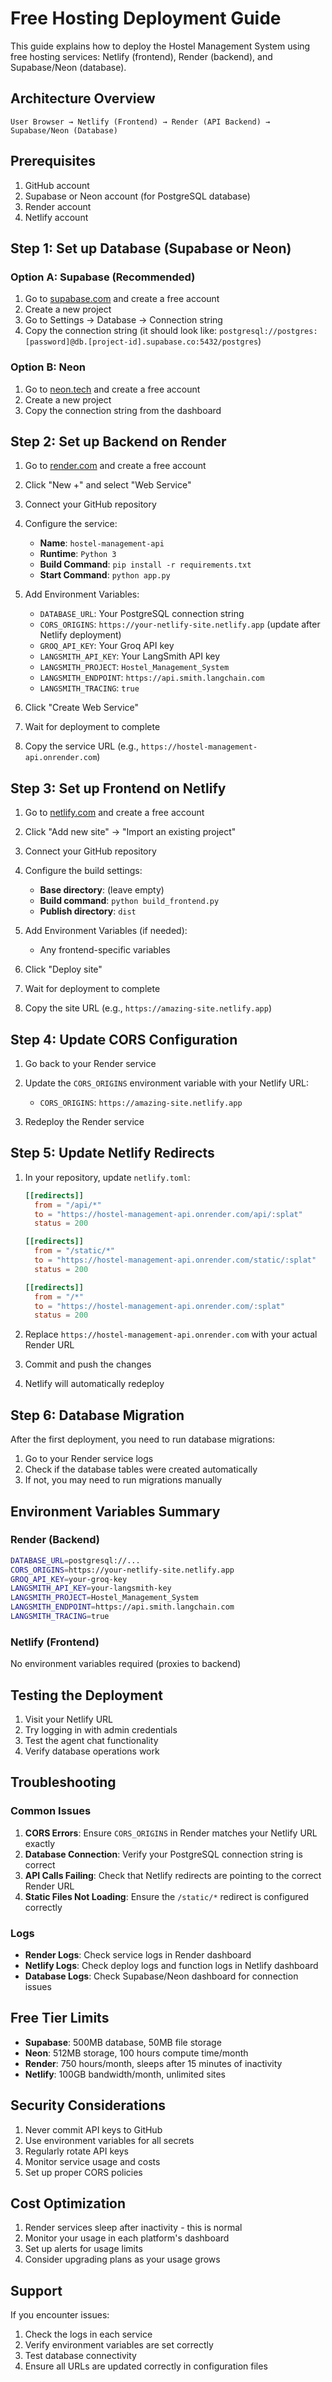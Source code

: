 # Free Hosting Deployment Guide

This guide explains how to deploy the Hostel Management System using free hosting services: Netlify (frontend), Render (backend), and Supabase/Neon (database).

## Architecture Overview

```
User Browser → Netlify (Frontend) → Render (API Backend) → Supabase/Neon (Database)
```

## Prerequisites

1. GitHub account
2. Supabase or Neon account (for PostgreSQL database)
3. Render account
4. Netlify account

## Step 1: Set up Database (Supabase or Neon)

### Option A: Supabase (Recommended)

1. Go to [supabase.com](https://supabase.com) and create a free account
2. Create a new project
3. Go to Settings → Database → Connection string
4. Copy the connection string (it should look like: `postgresql://postgres:[password]@db.[project-id].supabase.co:5432/postgres`)

### Option B: Neon

1. Go to [neon.tech](https://neon.tech) and create a free account
2. Create a new project
3. Copy the connection string from the dashboard

## Step 2: Set up Backend on Render

1. Go to [render.com](https://render.com) and create a free account
2. Click "New +" and select "Web Service"
3. Connect your GitHub repository
4. Configure the service:
   - **Name**: `hostel-management-api`
   - **Runtime**: `Python 3`
   - **Build Command**: `pip install -r requirements.txt`
   - **Start Command**: `python app.py`

5. Add Environment Variables:
   - `DATABASE_URL`: Your PostgreSQL connection string
   - `CORS_ORIGINS`: `https://your-netlify-site.netlify.app` (update after Netlify deployment)
   - `GROQ_API_KEY`: Your Groq API key
   - `LANGSMITH_API_KEY`: Your LangSmith API key
   - `LANGSMITH_PROJECT`: `Hostel_Management_System`
   - `LANGSMITH_ENDPOINT`: `https://api.smith.langchain.com`
   - `LANGSMITH_TRACING`: `true`

6. Click "Create Web Service"
7. Wait for deployment to complete
8. Copy the service URL (e.g., `https://hostel-management-api.onrender.com`)

## Step 3: Set up Frontend on Netlify

1. Go to [netlify.com](https://netlify.com) and create a free account
2. Click "Add new site" → "Import an existing project"
3. Connect your GitHub repository
4. Configure the build settings:
   - **Base directory**: (leave empty)
   - **Build command**: `python build_frontend.py`
   - **Publish directory**: `dist`

5. Add Environment Variables (if needed):
   - Any frontend-specific variables

6. Click "Deploy site"
7. Wait for deployment to complete
8. Copy the site URL (e.g., `https://amazing-site.netlify.app`)

## Step 4: Update CORS Configuration

1. Go back to your Render service
2. Update the `CORS_ORIGINS` environment variable with your Netlify URL:
   - `CORS_ORIGINS`: `https://amazing-site.netlify.app`

3. Redeploy the Render service

## Step 5: Update Netlify Redirects

1. In your repository, update `netlify.toml`:
   ```toml
   [[redirects]]
     from = "/api/*"
     to = "https://hostel-management-api.onrender.com/api/:splat"
     status = 200

   [[redirects]]
     from = "/static/*"
     to = "https://hostel-management-api.onrender.com/static/:splat"
     status = 200

   [[redirects]]
     from = "/*"
     to = "https://hostel-management-api.onrender.com/:splat"
     status = 200
   ```

2. Replace `https://hostel-management-api.onrender.com` with your actual Render URL

3. Commit and push the changes
4. Netlify will automatically redeploy

## Step 6: Database Migration

After the first deployment, you need to run database migrations:

1. Go to your Render service logs
2. Check if the database tables were created automatically
3. If not, you may need to run migrations manually

## Environment Variables Summary

### Render (Backend)
```bash
DATABASE_URL=postgresql://...
CORS_ORIGINS=https://your-netlify-site.netlify.app
GROQ_API_KEY=your-groq-key
LANGSMITH_API_KEY=your-langsmith-key
LANGSMITH_PROJECT=Hostel_Management_System
LANGSMITH_ENDPOINT=https://api.smith.langchain.com
LANGSMITH_TRACING=true
```

### Netlify (Frontend)
No environment variables required (proxies to backend)

## Testing the Deployment

1. Visit your Netlify URL
2. Try logging in with admin credentials
3. Test the agent chat functionality
4. Verify database operations work

## Troubleshooting

### Common Issues

1. **CORS Errors**: Ensure `CORS_ORIGINS` in Render matches your Netlify URL exactly
2. **Database Connection**: Verify your PostgreSQL connection string is correct
3. **API Calls Failing**: Check that Netlify redirects are pointing to the correct Render URL
4. **Static Files Not Loading**: Ensure the `/static/*` redirect is configured correctly

### Logs

- **Render Logs**: Check service logs in Render dashboard
- **Netlify Logs**: Check deploy logs and function logs in Netlify dashboard
- **Database Logs**: Check Supabase/Neon dashboard for connection issues

## Free Tier Limits

- **Supabase**: 500MB database, 50MB file storage
- **Neon**: 512MB storage, 100 hours compute time/month
- **Render**: 750 hours/month, sleeps after 15 minutes of inactivity
- **Netlify**: 100GB bandwidth/month, unlimited sites

## Security Considerations

1. Never commit API keys to GitHub
2. Use environment variables for all secrets
3. Regularly rotate API keys
4. Monitor service usage and costs
5. Set up proper CORS policies

## Cost Optimization

1. Render services sleep after inactivity - this is normal
2. Monitor your usage in each platform's dashboard
3. Set up alerts for usage limits
4. Consider upgrading plans as your usage grows

## Support

If you encounter issues:
1. Check the logs in each service
2. Verify environment variables are set correctly
3. Test database connectivity
4. Ensure all URLs are updated correctly in configuration files

